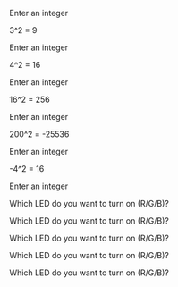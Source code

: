 Enter an integer

3^2 = 9

Enter an integer

4^2 = 16

Enter an integer

16^2 = 256

Enter an integer

200^2 = -25536

Enter an integer

-4^2 = 16

Enter an integer

Which LED do you want to turn on (R/G/B)?

Which LED do you want to turn on (R/G/B)?

Which LED do you want to turn on (R/G/B)?

Which LED do you want to turn on (R/G/B)?

Which LED do you want to turn on (R/G/B)?

